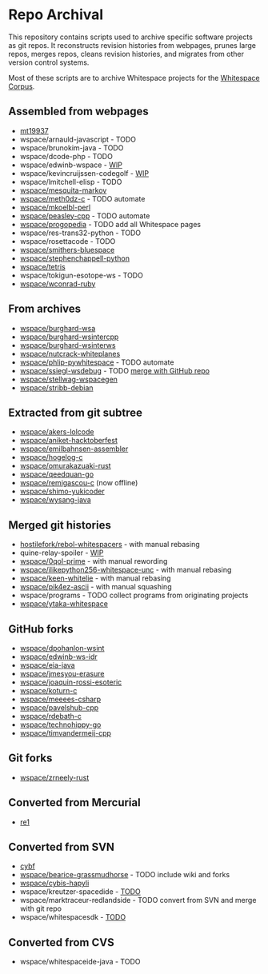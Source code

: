# Repo Archival

This repository contains scripts used to archive specific software projects as
git repos. It reconstructs revision histories from webpages, prunes large repos,
merges repos, cleans revision histories, and migrates from other version control
systems.

Most of these scripts are to archive Whitespace projects for the
[Whitespace Corpus](https://github.com/wspace/corpus).

## Assembled from webpages

- [mt19937](https://github.com/thaliaarchi/mt19937-archive)
- wspace/arnauld-javascript - TODO
- wspace/brunokim-java - TODO
- wspace/dcode-php - TODO
- wspace/edwinb-wspace - [WIP](scripts/wspace/edwinb-wspace/archive.sh)
- wspace/kevincruijssen-codegolf - [WIP](scripts/wspace/kevincruijssen-codegolf.sh)
- wspace/lmitchell-elisp - TODO
- [wspace/mesquita-markov](https://github.com/wspace/mesquita-markov)
- [wspace/meth0dz-c](https://github.com/wspace/meth0dz-c) - TODO automate
- [wspace/mkoelbl-perl](https://github.com/wspace/mkoelbl-perl)
- [wspace/peasley-cpp](https://github.com/wspace/peasley-cpp) - TODO automate
- [wspace/progopedia](https://github.com/wspace/progopedia) - TODO add all Whitespace pages
- wspace/res-trans32-python - TODO
- wspace/rosettacode - TODO
- [wspace/smithers-bluespace](https://github.com/wspace/smithers-bluespace)
- [wspace/stephenchappell-python](https://github.com/wspace/stephenchappell-python)
- [wspace/tetris](https://github.com/wspace/tetris)
- wspace/tokigun-esotope-ws - TODO
- [wspace/wconrad-ruby](https://github.com/wspace/wconrad-ruby)

## From archives

- [wspace/burghard-wsa](https://github.com/wspace/burghard-wsa)
- [wspace/burghard-wsintercpp](https://github.com/wspace/burghard-wsintercpp)
- [wspace/burghard-wsinterws](https://github.com/wspace/burghard-wsinterws)
- [wspace/nutcrack-whiteplanes](https://github.com/wspace/nutcrack-whiteplanes)
- [wspace/phlip-pywhitespace](https://github.com/wspace/phlip-pywhitespace) - TODO automate
- [wspace/ssiegl-wsdebug](https://github.com/wspace/ssiegl-wsdebug) - TODO [merge with GitHub repo](scripts/wspace/ssiegl-wsdebug_github.sh)
- [wspace/stellwag-wspacegen](https://github.com/wspace/stellwag-wspacegen)
- [wspace/stribb-debian](https://github.com/wspace/stribb-debian)

## Extracted from git subtree

- [wspace/akers-lolcode](https://github.com/wspace/akers-lolcode)
- [wspace/aniket-hacktoberfest](https://github.com/wspace/aniket-hacktoberfest)
- [wspace/emilbahnsen-assembler](https://github.com/wspace/emilbahnsen-assembler)
- [wspace/hogelog-c](https://github.com/wspace/hogelog-c)
- [wspace/omurakazuaki-rust](https://github.com/wspace/omurakazuaki-rust)
- [wspace/qeedquan-go](https://github.com/wspace/qeedquan-go)
- [wspace/remigascou-c](https://github.com/wspace/remigascou-c) (now offline)
- [wspace/shimo-yukicoder](https://github.com/wspace/shimo-yukicoder)
- [wspace/wysang-java](https://github.com/wspace/wysang-java)

## Merged git histories

- [hostilefork/rebol-whitespacers](https://github.com/hostilefork/rebol-whitespacers) - with manual rebasing
- quine-relay-spoiler - [WIP](scripts/quine-relay/spoiler.md)
- [wspace/0qol-prime](https://github.com/wspace/0qol-prime) - with manual rewording
- [wspace/ilikepython256-whitespace-unc](https://github.com/wspace/ilikepython256-whitespace-unc) - with manual rebasing
- [wspace/keen-whitelie](https://github.com/wspace/keen-whitelie) - with manual rebasing
- [wspace/pik4ez-ascii](https://github.com/wspace/pik4ez-ascii) - with manual squashing
- wspace/programs - TODO collect programs from originating projects
- [wspace/ytaka-whitespace](https://github.com/wspace/ytaka-whitespace)

## GitHub forks

- [wspace/dpohanlon-wsint](https://github.com/wspace/dpohanlon-wsint)
- [wspace/edwinb-ws-idr](https://github.com/wspace/edwinb-ws-idr)
- [wspace/eia-java](https://github.com/wspace/eia-java)
- [wspace/jmesyou-erasure](https://github.com/wspace/jmesyou-erasure)
- [wspace/joaquin-rossi-esoteric](https://github.com/wspace/joaquin-rossi-esoteric)
- [wspace/koturn-c](https://github.com/wspace/koturn-c)
- [wspace/meeees-csharp](https://github.com/wspace/meeees-csharp)
- [wspace/pavelshub-cpp](https://github.com/wspace/pavelshub-cpp)
- [wspace/rdebath-c](https://github.com/wspace/rdebath-c)
- [wspace/technohippy-go](https://github.com/wspace/technohippy-go)
- [wspace/timvandermeij-cpp](https://github.com/wspace/timvandermeij-cpp)

## Git forks

- [wspace/zrneely-rust](https://github.com/wspace/zrneely-rust)

## Converted from Mercurial

- [re1](https://github.com/thaliaarchi/re1-archive)

## Converted from SVN

- [cybf](https://github.com/thaliaarchi/cybf-archive)
- [wspace/bearice-grassmudhorse](https://github.com/wspace/bearice-grassmudhorse) - TODO include wiki and forks
- [wspace/cybis-hapyli](https://github.com/wspace/cybis-hapyli)
- wspace/kreutzer-spacedide - [TODO](scripts/wspace/kreutzer-spacedide.sh)
- wspace/marktraceur-redlandside - TODO convert from SVN and merge with git repo
- wspace/whitespacesdk - [TODO](https://code.google.com/archive/p/whitespacesdk/)

## Converted from CVS

- wspace/whitespaceide-java - TODO
